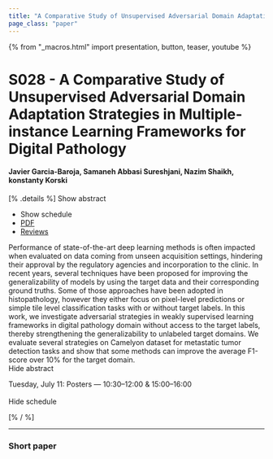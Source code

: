 ```yaml
---
title: "A Comparative Study of Unsupervised Adversarial Domain Adaptation Strategies in Multiple-instance Learning Frameworks for Digital Pathology"
page_class: "paper"
---
```


{% from "_macros.html" import presentation, button, teaser, youtube %}

# S028 - A Comparative Study of Unsupervised Adversarial Domain Adaptation Strategies in Multiple-instance Learning Frameworks for Digital Pathology

#### Javier Garcia-Baroja, Samaneh Abbasi Sureshjani, Nazim Shaikh, konstanty Korski

[% .details %]
<a class="toggle_visibility" data-selector=".abstract" data-level="3">Show abstract</a>
- <a class="toggle_visibility" data-selector=".schedule" data-level="3">Show schedule</a>
- <a href="https://openreview.net/pdf?id=2cL0MFcxksh">PDF</a>
- <a href="https://openreview.net/forum?id=2cL0MFcxksh">Reviews</a>

<p>
    <span class="abstract">
        Performance of state-of-the-art deep learning methods is often impacted when evaluated on data coming from unseen acquisition settings, hindering their approval by the regulatory agencies and incorporation to the clinic. In recent years, several techniques have been proposed for improving the generalizability of models by using the target data and their corresponding ground truths. Some of those approaches have been adopted in histopathology, however they either focus on pixel-level predictions or simple tile level classification tasks with or without target labels. In this work, we investigate adversarial strategies in weakly supervised learning frameworks in digital pathology domain without access to the target labels, thereby strengthening the generalizability to unlabeled target domains. We evaluate several strategies on Camelyon dataset for metastatic tumor detection tasks and show that some methods can improve the average F1-score over 10% for the target domain.
        <br>
        <span class="actions"><a class="toggle_visibility" data-level="2">Hide abstract</a></span>
    </span>
</p>

<p>
    <span class="schedule">
        Tuesday, July 11: Posters — 10:30–12:00 & 15:00–16:00<br>
        <br>
        <span class="actions"><a class="toggle_visibility" data-level="2">Hide schedule</a></span>
    </span>
</p>
[% / %]

---


### Short paper
